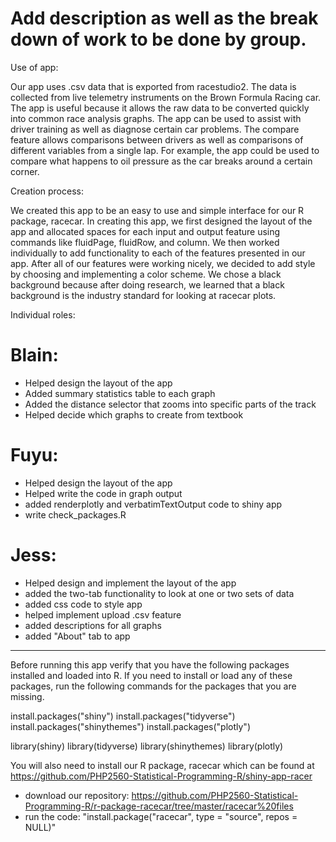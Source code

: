# Add description as well as the break down of work to be done by group. 

Use of app:

Our app uses .csv data that is exported from racestudio2. The data is collected from live telemetry instruments on the Brown Formula Racing car. The app is useful because it allows the raw data to be converted quickly into common race analysis graphs. The app can be used to assist with driver training as well as diagnose certain car problems. The compare feature allows comparisons between drivers as well as comparisons of different variables from a single lap. For example, the app could be used to compare what happens to oil pressure as the car breaks around a certain corner.    

Creation process:

We created this app to be an easy to use and simple interface for our R package, racecar. In creating this app, we first designed the layout of the app and allocated spaces for each input and output feature using commands like fluidPage, fluidRow, and column. We then worked individually to add functionality to each of the features presented in our app. After all of our features were working nicely, we decided to add style by choosing and implementing a color scheme. We chose a black background because after doing research, we learned that a black background is the industry standard for looking at racecar plots.

Individual roles:

# Blain:
- Helped design the layout of the app
- Added summary statistics table to each graph
- Added the distance selector that zooms into specific parts of the track 
- Helped decide which graphs to create from textbook

# Fuyu:
- Helped design the layout of the app
- Helped write the code in graph output
- added renderplotly and verbatimTextOutput code to shiny app
- write check_packages.R

# Jess: 
- Helped design and implement the layout of the app
- added the two-tab functionality to look at one or two sets of data
- added css code to style app
- helped implement upload .csv feature
- added descriptions for all graphs
- added "About" tab to app

---------------------------------

Before running this app verify that you have the following packages installed and loaded into R. If you need to install or load any of these packages, run the following commands for the packages that you are missing. 

install.packages("shiny")
install.packages("tidyverse")
install.packages("shinythemes")
install.packages("plotly")

library(shiny)
library(tidyverse)
library(shinythemes)
library(plotly)

You will also need to install our R package, racecar which can be found at https://github.com/PHP2560-Statistical-Programming-R/shiny-app-racer

- download our repository: 
https://github.com/PHP2560-Statistical-Programming-R/r-package-racecar/tree/master/racecar%20files
- run the code: "install.package("racecar", type = "source", repos = NULL)"


